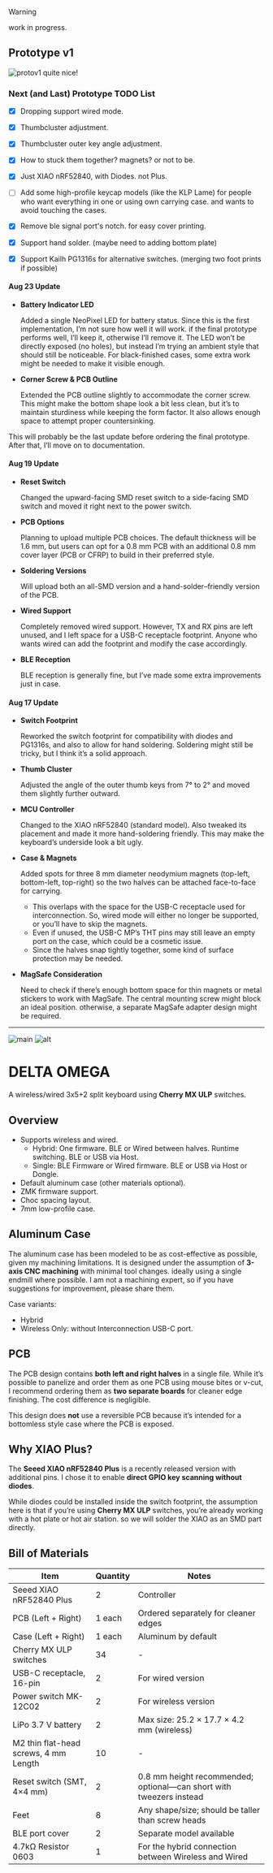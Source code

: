 > [!WARNING]
> work in progress.


## Prototype v1
![protov1](./images/do5.webp)
quite nice!

### Next (and Last) Prototype TODO List
- [x] Dropping support wired mode.
- [x] Thumbcluster adjustment.
- [x] Thumbcluster outer key angle adjustment.
- [x] How to stuck them together? magnets? or not to be.
- [x] Just XIAO nRF52840, with Diodes. not Plus.
- [ ] Add some high-profile keycap models (like the KLP Lame) for people who want everything in one or using own carrying case. and wants to avoid touching the cases.
- [x] Remove ble signal port's notch. for easy cover printing.
- [x] Support hand solder. (maybe need to adding bottom plate)
- [x] Support Kailh PG1316s for alternative switches. (merging two foot prints if possible)


#### Aug 23 Update


* **Battery Indicator LED**

  Added a single NeoPixel LED for battery status. Since this is the first implementation, I’m not sure how well it will work. if the final prototype performs well, I’ll keep it, otherwise I’ll remove it. The LED won’t be directly exposed (no holes), but instead I’m trying an ambient style that should still be noticeable. For black-finished cases, some extra work might be needed to make it visible enough.

*	**Corner Screw & PCB Outline**
 
    Extended the PCB outline slightly to accommodate the corner screw. This might make the bottom shape look a bit less clean, but it’s to maintain sturdiness while keeping the form factor. It also allows enough space to attempt proper countersinking.


This will probably be the last update before ordering the final prototype. After that, I’ll move on to documentation.



#### Aug 19 Update

* **Reset Switch**
  
  Changed the upward-facing SMD reset switch to a side-facing SMD switch and moved it right next to the power switch.

* **PCB Options**
  
  Planning to upload multiple PCB choices. The default thickness will be 1.6 mm, but users can opt for a 0.8 mm PCB with an additional 0.8 mm cover layer (PCB or CFRP) to build in their preferred style.

* **Soldering Versions**
  
  Will upload both an all-SMD version and a hand-solder–friendly version of the PCB.

* **Wired Support**
  
  Completely removed wired support. However, TX and RX pins are left unused, and I left space for a USB-C receptacle footprint. Anyone who wants wired can add the footprint and modify the case accordingly.

* **BLE Reception**
  
  BLE reception is generally fine, but I’ve made some extra improvements just in case.


#### Aug 17 Update

* **Switch Footprint**
  
  Reworked the switch footprint for compatibility with diodes and PG1316s, and also to allow for hand soldering. Soldering might still be tricky, but I think it’s a solid approach.

* **Thumb Cluster**
  
  Adjusted the angle of the outer thumb keys from 7° to 2° and moved them slightly further outward.

* **MCU Controller**
  
  Changed to the XIAO nRF52840 (standard model). Also tweaked its placement and made it more hand-soldering friendly. This may make the keyboard’s underside look a bit ugly.

* **Case & Magnets**
  
  Added spots for three 8 mm diameter neodymium magnets (top-left, bottom-left, top-right) so the two halves can be attached face-to-face for carrying.

  * This overlaps with the space for the USB-C receptacle used for interconnection. So, wired mode will either no longer be supported, or you’ll have to skip the magnets.
  * Even if unused, the USB-C MP’s THT pins may still leave an empty port on the case, which could be a cosmetic issue.
  * Since the halves snap tightly together, some kind of surface protection may be needed.

* **MagSafe Consideration**
  
  Need to check if there’s enough bottom space for thin magnets or metal stickers to work with MagSafe. The central mounting screw might block an ideal position. otherwise, a separate MagSafe adapter design might be required.
 

---
 
 ![main](./images/do7.webp)
 ![alt](./images/do3.webp)

# DELTA OMEGA

A wireless/wired 3x5+2 split keyboard using **Cherry MX ULP** switches.


## Overview

* Supports wireless and wired.
  - Hybrid: One firmware. BLE or Wired between halves. Runtime switching. BLE or USB via Host.
  - Single: BLE Firmware or Wired firmware. BLE or USB via Host or Dongle.
* Default aluminum case (other materials optional).
* ZMK firmware support.
* Choc spacing layout.
* 7mm low-profile case.

## Aluminum Case

The aluminum case has been modeled to be as cost-effective as possible, given my machining limitations.
It is designed under the assumption of **3-axis CNC machining** with minimal tool changes. ideally using a single endmill where possible.
I am not a machining expert, so if you have suggestions for improvement, please share them.

Case variants:
 - Hybrid
 - Wireless Only: without Interconnection USB-C port.

## PCB

The PCB design contains **both left and right halves** in a single file.
While it’s possible to panelize and order them as one PCB using mouse bites or v-cut, I recommend ordering them as **two separate boards** for cleaner edge finishing. The cost difference is negligible.

This design does **not** use a reversible PCB because it’s intended for a bottomless style case where the PCB is exposed.

## Why XIAO Plus?

The **Seeed XIAO nRF52840 Plus** is a recently released version with additional pins.
I chose it to enable **direct GPIO key scanning without diodes**.

While diodes could be installed inside the switch footprint, the assumption here is that if you’re using **Cherry MX ULP** switches, you’re already working with a hot plate or hot air station. so we will solder the XIAO as an SMD part directly.

## Bill of Materials 

| Item    | Quantity | Notes    |
| -------------------------------- | -------- | ------------------------------------------------------------------- |
| Seeed XIAO nRF52840 Plus     | 2        | Controller                                                          |
| PCB (Left + Right)   | 1 each   | Ordered separately for cleaner edges                                |
| Case (Left + Right)     | 1 each   | Aluminum by default                                                 |
| Cherry MX ULP switches   | 34       | -                                                                   |
| USB-C receptacle, 16-pin    | 2        | For wired version                                                   |
| Power switch MK-12C02   | 2        | For wireless version                                                |
| LiPo 3.7 V battery  | 2        | Max size: 25.2 × 17.7 × 4.2 mm (wireless)                           |
| M2 thin flat-head screws, 4 mm Length | 10       | -                                                                   |
| Reset switch (SMT, 4×4 mm)   | 2        | 0.8 mm height recommended; optional—can short with tweezers instead |
| Feet       | 8        | Any shape/size; should be taller than screw heads                   |
| BLE port cover    | 2        | Separate model available                                            |
| 4.7kΩ Resistor 0603 | 1 | For the hybrid connection between Wireless and Wired |
